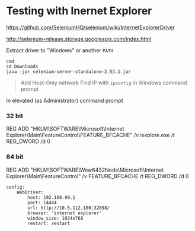 # Testing with Inernet Explorer

https://github.com/SeleniumHQ/selenium/wiki/InternetExplorerDriver

http://selenium-release.storage.googleapis.com/index.html

Extract driver to "Windows" or another `PATH`

    cmd
    cd Downloads
    java -jar selenium-server-standalone-2.53.1.jar

> Add Host-Only network
> Find IP with `ipconfig` in Windows command prompt

In elevated (as Administrator) command prompt

### 32 bit
REG ADD "HKLM\SOFTWARE\Microsoft\Internet Explorer\Main\FeatureControl\FEATURE_BFCACHE" /v iexplore.exe /t REG_DWORD /d 0

### 64 bit
REG ADD "HKLM\SOFTWARE\Wow6432Node\Microsoft\Internet Explorer\Main\FeatureControl" /v FEATURE_BFCACHE /t REG_DWORD /d 0



    config:
        WebDriver:
            host: 192.168.99.1
            port: 14444
            url: http://10.5.112.100:32898/
            browser: 'internet explorer'
            window_size: 1024x768
            restart: restart
            